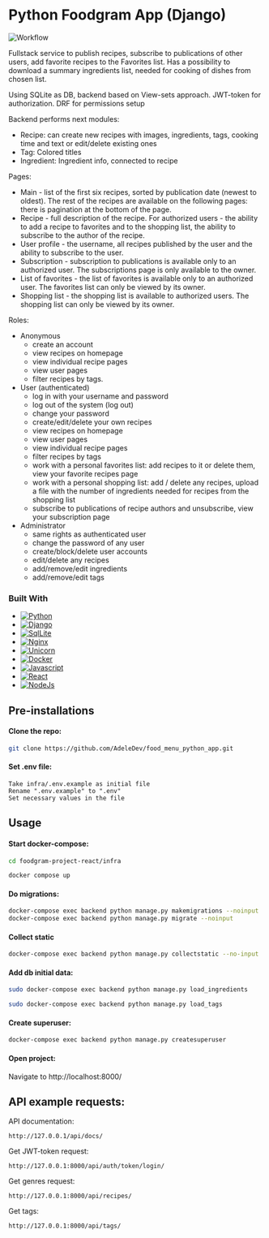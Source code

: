 # Python Foodgram App (Django)

![Workflow](https://github.com/AdeleDev/foodgram-project-react/actions/workflows/foodgram_workflow.yml/badge.svg)

Fullstack service to publish recipes, subscribe to publications of other users, add favorite recipes to the
Favorites list. Has a possibility to download a summary ingredients list, needed for cooking of dishes from chosen list.

Using SQLite as DB, backend based on View-sets approach.
JWT-token for authorization.
DRF for permissions setup

Backend performs next modules:

* Recipe: can create new recipes with images, ingredients, tags, cooking time and text or edit/delete existing ones
* Tag: Colored titles
* Ingredient: Ingredient info, connected to recipe

Pages:

* Main - list of the first six recipes, sorted by publication date (newest to oldest).
  The rest of the recipes are available on the following pages: there is pagination at the bottom of the page.
* Recipe - full description of the recipe. For authorized users - the ability to add a recipe to
  favorites and to the shopping list, the ability to subscribe to the author of the recipe.
* User profile - the username, all recipes published by the user and the ability to subscribe to the user.
* Subscription - subscription to publications is available only to an authorized user. The subscriptions page is only
  available to the owner.
* List of favorites - the list of favorites is available only to an authorized user. The favorites list can only be
  viewed by its owner.
* Shopping list - the shopping list is available to authorized users. The shopping list can only be viewed by its owner.

Roles:

* Anonymous
    * create an account
    * view recipes on homepage
    * view individual recipe pages
    * view user pages
    * filter recipes by tags.
* User (authenticated)
    * log in with your username and password
    * log out of the system (log out)
    * change your password
    * create/edit/delete your own recipes
    * view recipes on homepage
    * view user pages
    * view individual recipe pages
    * filter recipes by tags
    * work with a personal favorites list: add recipes to it or delete them, view your favorite recipes page
    * work with a personal shopping list: add / delete any recipes, upload a file with the number of ingredients needed
      for recipes from the shopping list
    * subscribe to publications of recipe authors and unsubscribe, view your subscription page
* Administrator
    * same rights as authenticated user
    * change the password of any user
    * create/block/delete user accounts
    * edit/delete any recipes
    * add/remove/edit ingredients
    * add/remove/edit tags

### Built With

* [![Python][Python.io]][Python-url]
* [![Django][Django.io]][Django-url]
* [![SqlLite][SqlLite.io]][SqlLite-url]
* [![Nginx][Nginx.io]][Nginx-url]
* [![Unicorn][Unicorn.io]][Unicorn-url]
* [![Docker][Docker.io]][Docker-url]
* [![Javascript][Javascript.io]][Javascript-url]
* [![React][React.io]][React-url]
* [![NodeJs][NodeJs.io]][NodeJs-url]

## Pre-installations

#### Clone the repo:

```sh
git clone https://github.com/AdeleDev/food_menu_python_app.git
```

#### Set .env file:

```
Take infra/.env.example as initial file
Rename ".env.example" to ".env"
Set necessary values in the file
```

## Usage

#### Start docker-compose:

```sh
cd foodgram-project-react/infra
```

```sh
docker compose up
```

#### Do migrations:

```sh
docker-compose exec backend python manage.py makemigrations --noinput  
docker-compose exec backend python manage.py migrate --noinput

```

#### Collect static
```sh
docker-compose exec backend python manage.py collectstatic --no-input 
```

#### Add db initial data:
```sh
sudo docker-compose exec backend python manage.py load_ingredients
```
```sh
sudo docker-compose exec backend python manage.py load_tags
```
#### Create superuser:

```sh
docker-compose exec backend python manage.py createsuperuser
```

#### Open project:

Navigate to http://localhost:8000/

## API example requests:

API documentation:

```
http://127.0.0.1/api/docs/
```

Get JWT-token request:

```
http://127.0.0.1:8000/api/auth/token/login/
```

Get genres request:

```
http://127.0.0.1:8000/api/recipes/
```

Get tags:

```
http://127.0.0.1:8000/api/tags/
```

<!-- MARKDOWN LINKS & IMAGES -->

[Python.io]: https://img.shields.io/badge/-Python-yellow?style=for-the-badge&logo=python

[Python-url]: https://www.python.org/

[Django.io]: https://img.shields.io/badge/-Django-darkgreen?style=for-the-badge&logo=django

[Django-url]: https://www.djangoproject.com/

[SqlLite.io]: https://img.shields.io/badge/-SQLite-blue?style=for-the-badge&logo=sqlite

[SqlLite-url]: https://www.sqlite.org/index.html

[Docker.io]: https://img.shields.io/badge/-Docker-lightblue?style=for-the-badge&logo=docker

[Docker-url]: https://docs.docker.com/

[Nginx.io]: https://img.shields.io/badge/-Nginx-lightgreen?style=for-the-badge&logo=nginx

[Nginx-url]: https://docs.docker.com/

[Unicorn.io]: https://img.shields.io/badge/-Gunicorn-white?style=for-the-badge&logo=gunicorn

[Unicorn-url]: https://docs.docker.com/

[Javascript.io]: https://img.shields.io/badge/-Javascript-lightyellow?style=for-the-badge&logo=javascript

[Javascript-url]: https://www.javascript.com/

[React.io]: https://img.shields.io/badge/React-black?style=for-the-badge&logo=react

[React-url]: https://reactjs.org/

[NodeJs.io]: https://img.shields.io/badge/-Node.js-green?style=for-the-badge&logo=Node.js

[NodeJs-url]: https://nodejs.org/en/
